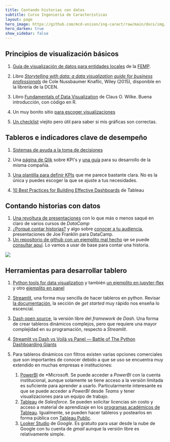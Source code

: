 ```yaml
---
title: Contando historias con datos 
subtitle: Curso Ingeniería de Características
layout: page
hero_image: https://github.com/mcd-unison/ing-caract/raw/main/docs/img/redu-banner.jpg
hero_darken: true
show_sidebar: false
---
```



## Principios de visualización básicos

1. [Guía de visualización de datos para entidades locales](https://github.com/mcd-unison/ing-caract/raw/main/docs/guia_de_visualizacion.pdf) de la [FEMP](https://redtransparenciayparticipacion.es).

2. Libro [*Storytelling with data: a data visualization guide for business professionals*](https://www.storytellingwithdata.com)
de Cole Nussbaumer Knaflic, Wiley (2015), disponible en la librería de la DCEN.

1. Libro [Fundamentals of Data Visualization](https://clauswilke.com/dataviz/) de Claus O. Wilke. Buena introducción, con código en R.

2. Un muy bonito sitio [para escoger visualizaciones](https://datavizproject.com/#)

3. [Un checklist](https://github.com/mcd-unison/ing-caract/raw/main/pdf/DataVizChecklist.pdf) viejito pero útil para saber si mis gráficas son correctas.


## Tableros e indicadores clave de desempeño

1. [Sistemas de ayuda a la toma de decisiones](https://github.com/mcd-unison/ing-caract/raw/main/slides/dss.pptx)

2. Una [página de Qlik](https://www.qlik.com/us/kpi) sobre KPI's y [una guía](https://github.com/mcd-unison/ing-caract/raw/main/pdf/eb-kpi-planning-guide-en.pdf) para su desarrollo de la misma compañía.

3. [Una plantilla para definir KPIs](https://bernardmarr.com/a-sample-kpi-template/) que me parece bastante clara. No es la única y puedes escoger la que se ajuste a tus necesidades. 

4. [10 Best Practices for Building Effective Dashboards](https://github.com/mcd-unison/ing-caract/raw/main/pdf/BestPracticesDashboards.pdf) de Tableau


## Contando historias con datos

1. [Una revoltura de presentaciones](https://github.com/mcd-unison/ing-caract/raw/main/slides/storytelling1.pdf) con lo que más o menos saqué en claro de varios cursos de *DataCamp*
2. [¿Porqué contar historias?](https://github.com/mcd-unison/ing-caract/raw/main/slides/contando_historias.pdf) y algo sobre [conocer a tu audiencia](https://github.com/mcd-unison/ing-caract/raw/main/slides/audiencia.pdf), presentaciones de Joe Franklin para DataCamp.
3. [Un repositorio de github con un ejemplito mal hecho](https://github.com/juliowaissman/streamlit-mcd) qe se puede [consultar aquí](https://juliowaissman-mcd-ejemplito.streamlit.app). Lo vamos a usar de base para contar una historia.

![](https://imgs.xkcd.com/comics/self_description.png)

## Herramientas para desarrollar tablero

1. [Python tools for data visualization](https://pyviz.org) y también [un ejemplito en jupyter-flex](https://github.com/mcd-unison/ing-caract/raw/main/ejemplos/dashboards/jupyter-flex/dashboard-python.ipynb) y otro [ejemplito en panel](https://github.com/mcd-unison/ing-caract/raw/main/ejemplos/dashboards/panel/panel-demo.ipynb) 


3. [Streamlit](https://streamlit.io), una forma muy sencilla de hacer tableros en python. Revisar [la documentación](https://docs.streamlit.io), la sección de *get started* muy rápido nos enseña lo escencial.

4. [Dash open source](https://dash.plotly.com), la versión libre del *framework* de *Dash*. Una forma de crear tableros dinámicos complejos, pero que requiere una mayor complejidad en su programación, respecto a *Streamlit*.

5. [Streamlit vs Dash vs Voilà vs Panel — Battle of The Python Dashboarding Giants](https://medium.datadriveninvestor.com/streamlit-vs-dash-vs-voilà-vs-panel-battle-of-the-python-dashboarding-giants-177c40b9ea57#8026)

6. Para tableros dinámicos con filtros existen varias opciones comerciales que son importantes de conocer debido a que se uso se encuentra muy extendido en muchas empresas e instituciones:
   1. [PowerBI](https://powerbi.microsoft.com/es-mx/) de *Microsoft. Se puede acceder a *PowerBI* con la cuenta institucional, aunque solamente se tiene acceso a la versión limitada es suficiente para aprender a usarlo. Particularmente interesante es que se puede acceder a *PowerBI* desde *Teams* y tener visualizaciones para un equipo de trabajo.
   2. [Tableau](https://www.tableau.com) de *Salesforce*. Se pueden solicitar licencias sin costo y acceso a material de aprendizaje en los [programas académicos de Tableau](https://www.tableau.com/community/academic). Igualmente, se pueden hacer tableros y postearlos en forma pública con [Tableau Public](https://www.tableau.com/products/public).
   3. [Looker Studio](https://lookerstudio.google.com/overview) de *Google*. Es gratuito para usar desde la nube de Google con tu cuenta de *gmail* aunque la versión libre es relativamente simple.